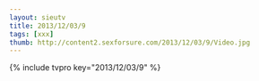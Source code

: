 ```yaml
--- 
layout: sieutv
title: 2013/12/03/9
tags: [xxx]
thumb: http://content2.sexforsure.com/2013/12/03/9/Video.jpg
---
```

{% include tvpro key="2013/12/03/9" %} 

